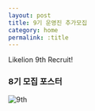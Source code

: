 ```yaml
---
layout: post
title: 9기 운영진 추가모집
category: home
permalink: :title
---
```

Likelion 9th Recruit!

### 8기 모집 포스터

![9th](https://user-images.githubusercontent.com/30469948/100711463-a77dac00-33f4-11eb-8ef7-2642f21c6273.png)
